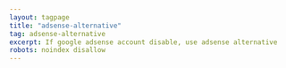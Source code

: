 ```yaml
---
layout: tagpage
title: "adsense-alternative"
tag: adsense-alternative
excerpt: If google adsense account disable, use adsense alternative
robots: noindex disallow
---
```

